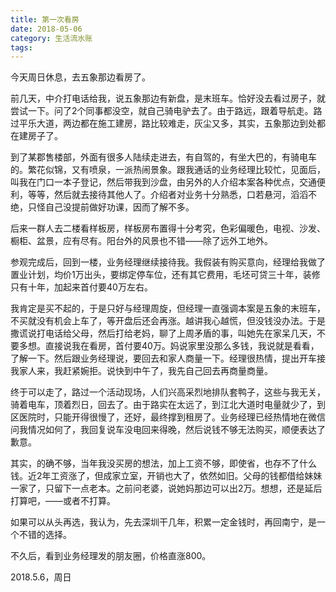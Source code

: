 ```yaml
---
title: 第一次看房
date: 2018-05-06
category: 生活流水账
tags: 
---
```

今天周日休息，去五象那边看房了。

<!-- more -->

前几天，中介打电话给我，说五象那边有新盘，是末班车。恰好没去看过房子，就尝试一下。问了2个同事都没空，就自己骑电驴去了。由于路远，跟着导航走。路过平乐大道，两边都在施工建房，路比较难走，灰尘又多，其实，五象那边到处都在建房子了。  

到了某郡售楼部，外面有很多人陆续走进去，有自驾的，有坐大巴的，有骑电车的。繁花似锦，又有喷泉，一派热闹景象。跟我通话的业务经理比较忙，见面后，叫我在门口一本子登记，然后带我到沙盘，由另外的人介绍本案各种优点，交通便利，等等，然后就去接待其他人了。介绍者对业务十分熟悉，口若悬河，滔滔不绝，只怪自己没提前做好功课，因而了解不多。  

后来一群人去二楼看样板房，样板房布置得十分考究，色彩偏暖色，电视、沙发、橱柜、盆景，应有尽有。阳台外的风景也不错——除了远外工地外。  

参观完成后，回到一楼，业务经理继续接待我。我假装有购买意向，经理给我做了置业计划，均价1万出头，要绑定停车位，还有其它费用，毛坯可贷三十年，装修只有十年，加起来首付要40万左右。  

我肯定是买不起的，于是只好与经理周旋，但经理一直强调本案是五象的末班车，不买就没有机会上车了，等开盘后还会再涨。越讲我心越慌，但没钱没办法。于是撒谎说打电话给父母，然后打给老妈，聊了上周矛盾的事，叫她先在家呆几天，不要多想。直接说我在看房，首付要40万。妈说家里没那么多钱，我说就是看看，了解一下。然后跟业务经理说，要回去和家人商量一下。经理很热情，提出开车接我家人来，我赶紧婉拒。说快到中午了，我先自己回去再商量商量。

终于可以走了，路过一个活动现场，人们兴高采烈地排队套鸭子，这些与我无关，骑着电车，顶着烈日，回去了。由于路实在太远了，到江北大道时电量就少了，到区医院时，只能开得很慢了，还好，最终撑到租房了。业务经理已经热情地在微信问我情况如何了，我回复说车没电回来得晚，然后说钱不够无法购买，顺便表达了歉意。  

其实，的确不够，当年我没买房的想法，加上工资不够，即使省，也存不了什么钱。近2年工资涨了，但成家立室，开销也大了，依然如旧。父母的钱都借给妹妹一家了，只留下一点老本。之前问老婆，说她妈那边可以出2万。想想，还是延后打算吧，——或者不打算。

如果可以从头再选，我认为，先去深圳干几年，积累一定金钱时，再回南宁，是一个不错的选择。  

不久后，看到业务经理发的朋友圈，价格直涨800。  

2018.5.6，周日
